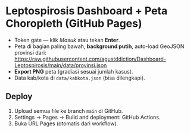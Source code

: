 # Leptospirosis Dashboard + Peta Choropleth (GitHub Pages)
- Token gate — klik *Masuk* atau tekan **Enter**.
- Peta di bagian paling bawah, **background putih**, auto-load GeoJSON provinsi dari:
  https://raw.githubusercontent.com/agustddiction/Dashboard-Leptospirosis/main/data/provinsi.json
- **Export PNG** peta (gradiasi sesuai jumlah kasus).
- Data kab/kota di `data/kabkota.json` (bisa dilengkapi).

## Deploy
1. Upload semua file ke branch `main` di GitHub.
2. Settings → Pages → Build and deployment: GitHub Actions.
3. Buka URL Pages (otomatis dari workflow).

